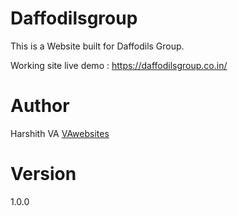 # Daffodilsgroup

This is a Website built for Daffodils Group.

Working site live demo : https://daffodilsgroup.co.in/

# Author

Harshith VA
[VAwebsites](http://www.vawebsites.in)

# Version

1.0.0


